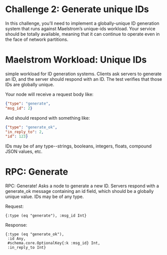 # Challenge 2: Generate unique IDs

In this challenge, you’ll need to implement a globally-unique ID generation system that runs against Maelstrom’s unique-ids workload. Your service should be totally available, meaning that it can continue to operate even in the face of network partitions.

# Maelstrom Workload: Unique IDs
simple workload for ID generation systems. Clients ask servers to generate an ID, and the server should respond with an ID. The test verifies that those IDs are globally unique.

Your node will receive a request body like:
```json
{"type": "generate",
"msg_id": 2}
```

And should respond with something like:
```json
{"type": "generate_ok",
"in_reply_to": 2,
"id": 123}
```

IDs may be of any type--strings, booleans, integers, floats, compound JSON values, etc.

# RPC: Generate
RPC: Generate!
Asks a node to generate a new ID. Servers respond with a generate_ok message containing an id field, which should be a globally unique value. IDs may be of any type.

Request:
```golang
{:type (eq "generate"), :msg_id Int}
```

Response:
```golang
{:type (eq "generate_ok"),
 :id Any,
 #schema.core.OptionalKey{:k :msg_id} Int,
 :in_reply_to Int}
```